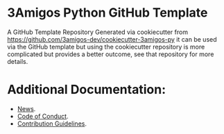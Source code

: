 # 3Amigos Python GitHub Template
A GitHub Template Repository Generated via cookiecutter from https://github.com/3amigos-dev/cookiecutter-3amigos-py it can be used via the GitHub template but using the cookiecutter repository is more complicated but provides a better outcome, see that repository for more details.

# Additional Documentation:
* [News](NEWS.rst).
* [Code of Conduct](CODE_OF_CONDUCT.md).
* [Contribution Guidelines](CONTRIBUTING.md).
